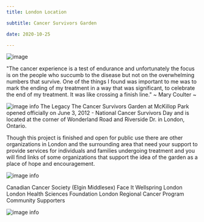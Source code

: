 ```yaml
---
title: London Location

subtitle: Cancer Survivors Garden

date: 2020-10-25

---
```




  ![image](/img/watermark1.png)



"The cancer experience is a test of endurance and unfortunately the focus is on the people who succumb to the disease but not on the overwhelming numbers that survive. One of the things I found was important to me was to mark the ending of my treatment in a way that was significant, to celebrate the end of my treatment. It was like crossing a finish line."
~ Mary Coulter ~

  ![image info](/img/watermark2.png)
The Legacy
The Cancer Survivors Garden at McKillop Park opened officially on June 3, 2012 - National Cancer Survivors Day and is located at the corner of Wonderland Road and Riverside Dr. in London, Ontario.

Though this project is finished and open for public use there are other organizations in London and the surrounding area that need your support to provide services for individuals and families undergoing treatment and you will find links of some organizations that support the idea of the garden as a place of hope and encouragement.

  ![image info](/img/watermark3.png)

Canadian Cancer Society (Elgin Middlesex)
Face It
Wellspring London
London Health Sciences Foundation
London Regional Cancer Program
Community Supporters

  ![image info](/img/watermark4.png)
